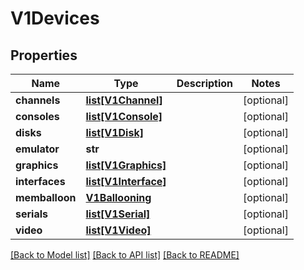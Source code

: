 # V1Devices

## Properties
Name | Type | Description | Notes
------------ | ------------- | ------------- | -------------
**channels** | [**list[V1Channel]**](V1Channel.md) |  | [optional]
**consoles** | [**list[V1Console]**](V1Console.md) |  | [optional]
**disks** | [**list[V1Disk]**](V1Disk.md) |  | [optional]
**emulator** | **str** |  | [optional]
**graphics** | [**list[V1Graphics]**](V1Graphics.md) |  | [optional]
**interfaces** | [**list[V1Interface]**](V1Interface.md) |  | [optional]
**memballoon** | [**V1Ballooning**](V1Ballooning.md) |  | [optional]
**serials** | [**list[V1Serial]**](V1Serial.md) |  | [optional]
**video** | [**list[V1Video]**](V1Video.md) |  | [optional]

[[Back to Model list]](../README.md#documentation-for-models) [[Back to API list]](../README.md#documentation-for-api-endpoints) [[Back to README]](../README.md)


